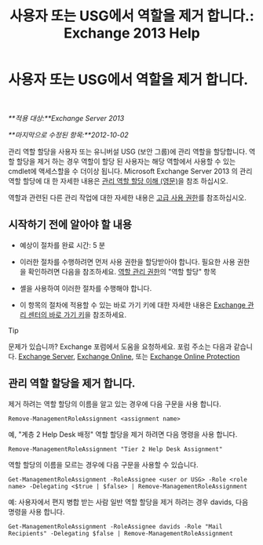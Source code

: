 ﻿---
title: '사용자 또는 USG에서 역할을 제거 합니다.: Exchange 2013 Help'
TOCTitle: 사용자 또는 USG에서 역할을 제거 합니다.
ms:assetid: df3510ef-e0c2-4d3c-81b0-7dc3e70c01a0
ms:mtpsurl: https://technet.microsoft.com/ko-kr/library/Dd351196(v=EXCHG.150)
ms:contentKeyID: 50484378
ms.date: 05/22/2018
mtps_version: v=EXCHG.150
ms.translationtype: MT
---

# 사용자 또는 USG에서 역할을 제거 합니다.

 

_**적용 대상:**Exchange Server 2013_

_**마지막으로 수정된 항목:**2012-10-02_

관리 역할 할당을 사용자 또는 유니버설 USG (보안 그룹)에 관리 역할을 할당합니다. 역할 할당을 제거 하는 경우 역할이 할당 된 사용자는 해당 역할에서 사용할 수 있는 cmdlet에 액세스할을 수 더이상 됩니다. Microsoft Exchange Server 2013 의 관리 역할 할당에 대 한 자세한 내용은 [관리 역할 할당 이해 (영문)](understanding-management-role-assignments-exchange-2013-help.md)을 참조 하십시오.

역할과 관련된 다른 관리 작업에 대한 자세한 내용은 [고급 사용 권한](advanced-permissions-exchange-2013-help.md)를 참조하십시오.

## 시작하기 전에 알아야 할 내용

  - 예상이 절차를 완료 시간: 5 분

  - 이러한 절차를 수행하려면 먼저 사용 권한을 할당받아야 합니다. 필요한 사용 권한을 확인하려면 다음을 참조하세요. [역할 관리 권한](role-management-permissions-exchange-2013-help.md)의 "역할 할당" 항목

  - 셸을 사용하여 이러한 절차를 수행해야 합니다.

  - 이 항목의 절차에 적용할 수 있는 바로 가기 키에 대한 자세한 내용은 [Exchange 관리 센터의 바로 가기 키](keyboard-shortcuts-in-the-exchange-admin-center-exchange-online-protection-help.md)을 참조하세요.


> [!TIP]
> 문제가 있습니까? Exchange 포럼에서 도움을 요청하세요. 포럼 주소는 다음과 같습니다. <A href="https://go.microsoft.com/fwlink/p/?linkid=60612">Exchange Server</A>, <A href="https://go.microsoft.com/fwlink/p/?linkid=267542">Exchange Online</A>, 또는 <A href="https://go.microsoft.com/fwlink/p/?linkid=285351">Exchange Online Protection</A>



## 관리 역할 할당을 제거 합니다.

제거 하려는 역할 할당의 이름을 알고 있는 경우에 다음 구문을 사용 합니다.

    Remove-ManagementRoleAssignment <assignment name>

예, "계층 2 Help Desk 배정" 역할 할당을 제거 하려면 다음 명령을 사용 합니다.

    Remove-ManagementRoleAssignment "Tier 2 Help Desk Assignment"

역할 할당의 이름을 모르는 경우에 다음 구문을 사용할 수 있습니다.

    Get-ManagementRoleAssignment -RoleAssignee <user or USG> -Role <role name> -Delegating <$true | $false> | Remove-ManagementRoleAssignment 

예: 사용자에서 편지 병합 받는 사람 일반 역할 할당을 제거 하려는 경우 davids, 다음 명령을 사용 합니다.

    Get-ManagementRoleAssignment -RoleAssignee davids -Role "Mail Recipients" -Delegating $false | Remove-ManagementRoleAssignment

